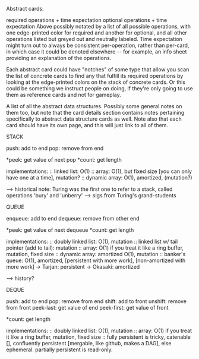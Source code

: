 


Abstract cards:

required operations + time expectation
optional operations + time expectation
Above possibly notated by a list of all possible operations, with one edge-printed color for required and another for optional, and all other operations listed but greyed out and neutrally labeled. Time expectation might turn out to always be consistent per-operation, rather than per-card, in which case it could be denoted elsewhere -- for example, an info sheet providing an explanation of the operations.

Each abstract card could have "notches" of some type that allow you scan the list of concrete cards to find any that fulfill its required operations by looking at the edge-printed colors on the stack of concrete cards. Or this could be something we instruct people on doing, if they're only going to use them as reference cards and not for gameplay.





A list of all the abstract data structures. Possibly some general notes on them too, but note that the card details section contains notes pertaining specifically to abstract data structure cards as well. Note also that each card should have its own page, and this will just link to all of them.

STACK

push: add to end pop: remove from end

*peek: get value of next pop *count: get length

implementations: :: linked list: O(1) :: array: O(1), but fixed size [you can only have one at a time], mutation? :: dynamic array: O(1), amortized, (mutation?)

--> historical note: Turing was the first one to refer to a stack, called operations 'bury' and 'unberry' --> sigs from Turing's grand-students

QUEUE

enqueue: add to end dequeue: remove from other end

*peek: get value of next dequeue *count: get length

implementations: :: doubly linked list: O(1), mutation :: linked list w/ tail pointer (add to tail): mutation :: array: O(1) if you treat it like a ring buffer, mutation, fixed size :: dynamic array: amortized O(1), mutation :: banker's queue: O(1), amortized, [persistent with more work], [non-amortized with more work] -> Tarjan: persistent -> Okasaki: amortized

--> history?

DEQUE

push: add to end pop: remove from end shift: add to front unshift: remove from front peek-last: get value of end peek-first: get value of front

*count: get length

implementations: :: doubly linked list: O(1), mutation :: array: O(1) if you treat it like a ring buffer, mutation, fixed size :: fully persistent is tricky, catenable [], confluently persistent [mergable, like github, makes a DAG], else ephemeral. partially persistent is read-only.
